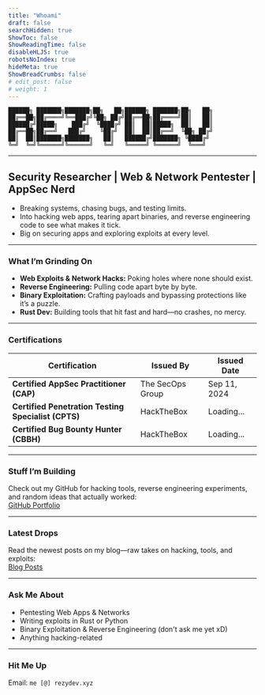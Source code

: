 ```yaml
---
title: "Whoami"
draft: false
searchHidden: true
ShowToc: false
ShowReadingTime: false
disableHLJS: true
robotsNoIndex: true
hideMeta: true
ShowBreadCrumbs: false
# edit_post: false
# weight: 1
---
```


~~~
██████╗ ███████╗███████╗██╗   ██╗██████╗ ███████╗██╗   ██╗  
██╔══██╗██╔════╝╚══███╔╝╚██╗ ██╔╝██╔══██╗██╔════╝██║   ██║  
██████╔╝█████╗    ███╔╝  ╚████╔╝ ██║  ██║█████╗  ██║   ██║  
██╔══██╗██╔══╝   ███╔╝    ╚██╔╝  ██║  ██║██╔══╝  ╚██╗ ██╔╝  
██║  ██║███████╗███████╗   ██║   ██████╔╝███████╗ ╚████╔╝   
╚═╝  ╚═╝╚══════╝╚══════╝   ╚═╝   ╚═════╝ ╚══════╝  ╚═══╝    
~~~

---

## **Security Researcher | Web & Network Pentester | AppSec Nerd**

- Breaking systems, chasing bugs, and testing limits.  
- Into hacking web apps, tearing apart binaries, and reverse engineering code to see what makes it tick.  
- Big on securing apps and exploring exploits at every level.  

---

### **What I’m Grinding On**
- **Web Exploits & Network Hacks:** Poking holes where none should exist.  
- **Reverse Engineering:** Pulling code apart byte by byte.  
- **Binary Exploitation:** Crafting payloads and bypassing protections like it’s a puzzle.  
- **Rust Dev:** Building tools that hit fast and hard—no crashes, no mercy.  

---

### **Certifications**
| Certification                            | Issued By        | Issued Date     |
| --------------------------------------- | ---------------- | --------------- |
| **Certified AppSec Practitioner (CAP)** | The SecOps Group | Sep 11, 2024    |
| **Certified Penetration Testing Specialist (CPTS)** | HackTheBox | Loading...      |
| **Certified Bug Bounty Hunter (CBBH)**  | HackTheBox       | Loading...      |

---

### **Stuff I’m Building**
Check out my GitHub for hacking tools, reverse engineering experiments, and random ideas that actually worked:  
[GitHub Portfolio](https://github.com/Rezy-Dev)

---

### **Latest Drops**
Read the newest posts on my blog—raw takes on hacking, tools, and exploits:  
[Blog Posts](https://rezy-dev.github.io/)

---

### **Ask Me About**
- Pentesting Web Apps & Networks  
- Writing exploits in Rust or Python  
- Binary Exploitation & Reverse Engineering (don't ask me yet xD)
- Anything hacking-related  

---

### **Hit Me Up**
Email: `me [@] rezydev.xyz`
